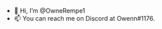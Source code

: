 - 👋 Hi, I’m @OwneRempe1
- 📫 You can reach me on Discord at Owenn#1176.

<!---
OwneRempe1/OwneRempe1 is a ✨ special ✨ repository because its `README.md` (this file) appears on your GitHub profile.
You can click the Preview link to take a look at your changes.
--->
